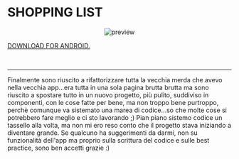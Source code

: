 # SHOPPING LIST

<p align="center"><img src="img/README-IMG.png" alt="preview" /></p>

<a href="https://play.google.com/store/apps/details?id=io.kodular.caputoluca88.Shopping_List" target="_blank">DOWNLOAD FOR ANDROID.</a><br>

<br><hr>

Finalmente sono riuscito a rifattorizzare tutta la vecchia merda che avevo nella vecchia app...era tutta in una sola pagina brutta brutta ma sono riuscito a spostare tutto in un nuovo progetto, più pulito, suddiviso in componenti, con le cose fatte per bene, ma non troppo bene purtroppo, perchè comunque va sistemato una marea di codice...so che molte cose si potrebbero fare meglio e ci sto lavorando ;)
Pian piano sistemo codice un tassello alla volta, ma non mi ero reso conto che il progetto stava iniziando a diventare grande. Se qualcuno ha suggerimenti da darmi, non su funzionalità dell'app ma proprio sulla scrittura del codice e sulle best practice, sono ben accetti grazie :)
